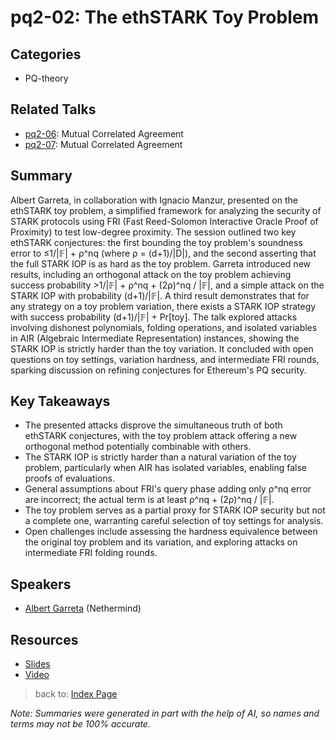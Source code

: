 # pq2-02: The ethSTARK Toy Problem

## Categories
- PQ-theory

## Related Talks
- [pq2-06](pq2-06.md): Mutual Correlated Agreement
- [pq2-07](pq2-07.md): Mutual Correlated Agreement 

## Summary
Albert Garreta, in collaboration with Ignacio Manzur, presented on the ethSTARK toy problem, a simplified framework for analyzing the security of STARK protocols using FRI (Fast Reed-Solomon Interactive Oracle Proof of Proximity) to test low-degree proximity. The session outlined two key ethSTARK conjectures: the first bounding the toy problem's soundness error to ≤1/|𝔽| + ρ^nq (where ρ = (d+1)/|D|), and the second asserting that the full STARK IOP is as hard as the toy problem. Garreta introduced new results, including an orthogonal attack on the toy problem achieving success probability >1/|𝔽| + ρ^nq + (2ρ)^nq / |𝔽|, and a simple attack on the STARK IOP with probability (d+1)/|𝔽|. A third result demonstrates that for any strategy on a toy problem variation, there exists a STARK IOP strategy with success probability (d+1)/|𝔽| + Pr[toy]. The talk explored attacks involving dishonest polynomials, folding operations, and isolated variables in AIR (Algebraic Intermediate Representation) instances, showing the STARK IOP is strictly harder than the toy variation. It concluded with open questions on toy settings, variation hardness, and intermediate FRI rounds, sparking discussion on refining conjectures for Ethereum's PQ security.

## Key Takeaways
- The presented attacks disprove the simultaneous truth of both ethSTARK conjectures, with the toy problem attack offering a new orthogonal method potentially combinable with others.
- The STARK IOP is strictly harder than a natural variation of the toy problem, particularly when AIR has isolated variables, enabling false proofs of evaluations.
- General assumptions about FRI's query phase adding only ρ^nq error are incorrect; the actual term is at least ρ^nq + (2ρ)^nq / |𝔽|.
- The toy problem serves as a partial proxy for STARK IOP security but not a complete one, warranting careful selection of toy settings for analysis.
- Open challenges include assessing the hardness equivalence between the original toy problem and its variation, and exploring attacks on intermediate FRI folding rounds.

## Speakers
- [Albert Garreta](https://x.com/0xAlbertG) (Nethermind)

## Resources
- [Slides](https://drive.google.com/file/d/1_kPW_VJeDzJtCctxKeERTIknrOW1S8JW/view?usp=drive_link)
- [Video](https://youtu.be/mKWsNg2l3EY)

> back to: [Index Page](index.md)

*Note: Summaries were generated in part with the help of AI, so names and terms may not be 100% accurate.*